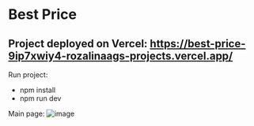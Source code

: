 # Best Price

## Project deployed on Vercel: https://best-price-9ip7xwiy4-rozalinaags-projects.vercel.app/

Run project:
- npm install 
- npm run dev

Main page:
![image](https://github.com/user-attachments/assets/e43b0741-b87c-4131-9f10-f42ba2eefe28)
